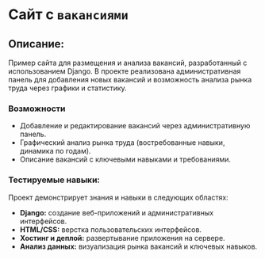 # Сайт с ```вакансиями```

## Описание:
Пример сайта для размещения и анализа вакансий, разработанный с использованием Django. В проекте реализована административная панель для добавления новых вакансий и возможность анализа рынка труда через графики и статистику.

### Возможности

- Добавление и редактирование вакансий через административную панель.
- Графический анализ рынка труда (востребованные навыки, динамика по годам).
- Описание вакансий с ключевыми навыками и требованиями.


### Тестируемые навыки:

Проект демонстрирует знания и навыки в следующих областях:

- **Django:** создание веб-приложений и административных интерфейсов.
- **HTML/CSS:** верстка пользовательских интерфейсов.
- **Хостинг и деплой:** развертывание приложения на сервере.
- **Анализ данных:** визуализация рынка вакансий и ключевых навыков.
